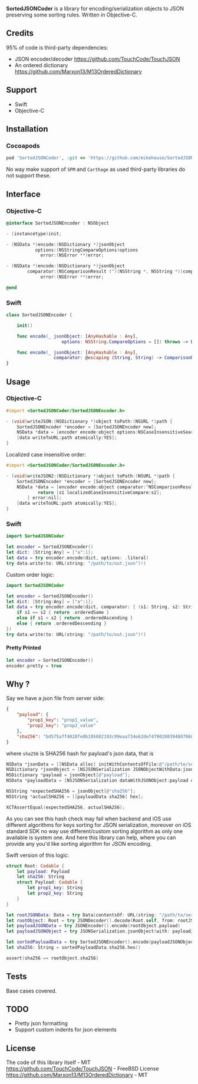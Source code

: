 **SortedJSONCoder** is a library for encoding/serialization objects to JSON preserving some sorting rules. Written in Objective-C.

## Credits

95% of code is third-party dependencies:

- JSON encoder/decoder https://github.com/TouchCode/TouchJSON
- An ordered dictionary https://github.com/Marxon13/M13OrderedDictionary 

## Support

- Swift
- Objective-C

## Installation

### Cocoapods

```ruby
pod 'SortedJSONCoder', :git => 'https://github.com/mikehouse/SortedJSONCoder.git', :tag => '0.0.1'
```
No way make support of `SPM` and `Carthage` as used third-party libraries do not support these.  
 
## Interface

### Objective-C

```objectivec
@interface SortedJSONEncoder : NSObject

- (instancetype)init;

- (NSData *)encode:(NSDictionary *)jsonObject
           options:(NSStringCompareOptions)options
             error:(NSError **)error;

- (NSData *)encode:(NSDictionary *)jsonObject
        comparator:(NSComparisonResult (^)(NSString *, NSString *))comparator
             error:(NSError **)error;

@end
```

### Swift

```swift
class SortedJSONEncoder {

    init()

    func encode(_ jsonObject: [AnyHashable : Any], 
                     options: NSString.CompareOptions = []) throws -> Data

    func encode(_ jsonObject: [AnyHashable : Any], 
                  comparator: @escaping (String, String) -> ComparisonResult) throws -> Data
}

```
 
## Usage
 
### Objective-C
 
```objectivec
#import <SortedJSONCoder/SortedJSONEncoder.h>

- (void)writeJSON:(NSDictionary *)object toPath:(NSURL *)path {
    SortedJSONEncoder *encoder = [SortedJSONEncoder new];
    NSData *data = [encoder encode:object options:NSCaseInsensitiveSearch error:nil];
    [data writeToURL:path atomically:YES];
}
```
 
Localized case insensitive order:
 
```objectivec
#import <SortedJSONCoder/SortedJSONEncoder.h>

- (void)writeJSON2:(NSDictionary *)object toPath:(NSURL *)path {
    SortedJSONEncoder *encoder = [SortedJSONEncoder new];
    NSData *data = [encoder encode:object comparator:^NSComparisonResult(NSString *s1, NSString *s2) {
            return [s1 localizedCaseInsensitiveCompare:s2];
        } error:nil];
    [data writeToURL:path atomically:YES];
}
```

### Swift

```swift
import SortedJSONCoder

let encoder = SortedJSONEncoder()
let dict: [String:Any] = ["a":1];
let data = try encoder.encode(dict, options: .literal)
try data.write(to: URL(string: "/path/to/out.json")!)
```

Custom order logic:

```swift
import SortedJSONCoder

let encoder = SortedJSONEncoder()
let dict: [String:Any] = ["a":1];
let data = try encoder.encode(dict, comparator: { (s1: String, s2: String) -> ComparisonResult in
    if s1 == s2 { return .orderedSame }
    else if s1 < s2 { return .orderedAscending }
    else { return .orderedDescending }
})
try data.write(to: URL(string: "/path/to/out.json")!)
```

#### Pretty Printed 

```swift
let encoder = SortedJSONEncoder()
encoder.pretty = true
```

## Why ?

Say we have a json file from server side:

```json
{
    "payload": {
        "prop1_key": "prop1_value",
        "prop2_key": "prop2_value"
    },
    "sha256": "bd575a7f4028fe0b195682193c99eaa734e62def4790280394807068727a4539"
}
```

where `sha256` is SHA256 hash for payload's json data, that is

```objectivec
NSData *jsonData = [[NSData alloc] initWithContentsOfFile:@"/path/to/server.json"];
NSDictionary *jsonObject = [NSJSONSerialization JSONObjectWithData:jsonData options:0 error:nil];
NSDictionary *payload = jsonObject[@"payload"];
NSData *payloadData = [NSJSONSerialization dataWithJSONObject:payload options:NSJSONWritingSortedKeys error:nil];

NSString *expectedSHA256 = jsonObject[@"sha256"];
NSString *actualSHA256 = [[payloadData sha256] hex];

XCTAssertEqual(expectedSHA256, actualSHA256);
```

As you can see this hash check may fail when backend and iOS use different algorithms for keys sorting for JSON serialization, moreover on iOS standard SDK no way use different/custom sorting algorithm as only one available is system one. And here this library can help, where you can provide any you'd like sorting algorithm for JSON encoding.

Swift version of this logic:

```swift
struct Root: Codable {
    let payload: Payload
    let sha256: String
    struct Payload: Codable {
        let prop1_key: String
        let prop2_key: String
    }
}

let rootJSONData: Data = try Data(contentsOf: URL(string: "/path/to/server.json")!)
let rootObject: Root = try JSONDecoder().decode(Root.self, from: rootJSONData)
let payloadJSONData = try JSONEncoder().encode(rootObject.payload)
let payloadJSONObject = try JSONSerialization.jsonObject(with: payloadJSONData, options: []) as! [AnyHashable : Any]

let sortedPayloadData = try SortedJSONEncoder().encode(payloadJSONObject, options: .caseInsensitive)
let sha256: String = sortedPayloadData.sha256.hex()

assert(sha256 == rootObject.sha256)
```

## Tests

Base cases covered.

## TODO

- Pretty json formatting
- Support custom indents for json elements
 
## License

The code of this library itself - MIT   
https://github.com/TouchCode/TouchJSON - FreeBSD License   
https://github.com/Marxon13/M13OrderedDictionary - MIT
 

